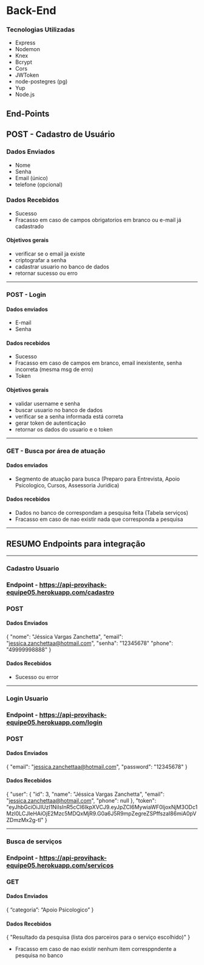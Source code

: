# Back-End

### Tecnologias Utilizadas

- Express
- Nodemon
- Knex
- Bcrypt
- Cors
- JWToken
- node-postegres (pg)
- Yup 
- Node.js

## End-Points

## POST - Cadastro de Usuário

### Dados Enviados
- Nome
- Senha
- Email (único)
- telefone (opcional)

### Dados Recebidos
- Sucesso
- Fracasso em caso de campos obrigatorios em branco ou e-mail já cadastrado


#### Objetivos gerais
- verificar se o email ja existe
- criptografar a senha
- cadastrar usuario no banco de dados
- retornar sucesso ou erro

---

### POST - Login

#### Dados enviados
- E-mail
- Senha

#### Dados recebidos
- Sucesso
- Fracasso em caso de  campos em branco, email inexistente, senha incorreta (mesma msg de erro)
- Token

#### Objetivos gerais
- validar username e senha 
- buscar usuario no banco de dados
- verificar se a senha informada está correta
- gerar token de autenticação
- retornar os dados do usuario e o token


---

### GET - Busca por área de atuação
#### Dados enviados

- Segmento de atuação para busca (Preparo para Entrevista, Apoio Psicologico, Cursos, Assessoria Juridica)


#### Dados recebidos
- Dados no banco de correspondam a pesquisa feita (Tabela serviços)
- Fracasso em caso de nao existir nada que corresponda a pesquisa



---

## RESUMO Endpoints para integração

---

### Cadastro Usuario

### Endpoint - https://api-provihack-equipe05.herokuapp.com/cadastro

### POST
#### Dados Enviados

 {
	"nome": "Jéssica Vargas Zanchetta",
	"email": "jessica.zanchettaa@hotmail.com",
	"senha": "12345678"
    "phone": "49999998888"
}

#### Dados Recebidos 

- Sucesso ou error

---

### Login Usuario

### Endpoint - https://api-provihack-equipe05.herokuapp.com/login

### POST
#### Dados Enviados

{
	"email": "jessica.zanchettaa@hotmail.com",
	"password": "12345678"
}

#### Dados Recebidos 


{
  "user": {
    "id": 3,
    "name": "Jéssica Vargas Zanchetta",
    "email": "jessica.zanchettaa@hotmail.com",
    "phone": null
  },
  "token": "eyJhbGciOiJIUzI1NiIsInR5cCI6IkpXVCJ9.eyJpZCI6MywiaWF0IjoxNjM3ODc1MzI0LCJleHAiOjE2Mzc5MDQxMjR9.G0a6J5R9mpZegreZSPffszaI86miA0pVZDmzMx2g-tI"
}


---


### Busca de serviços

### Endpoint - https://api-provihack-equipe05.herokuapp.com/servicos

### GET

#### Dados Enviados

{
  “categoria”: “Apoio Psicologico” 
}

#### Dados Recebidos 

{
    "Resultado da pesquisa (lista dos parceiros para o serviço escolhido)"
}


- Fracasso em caso de nao existir nenhum item corresppndente a pesquisa no banco
